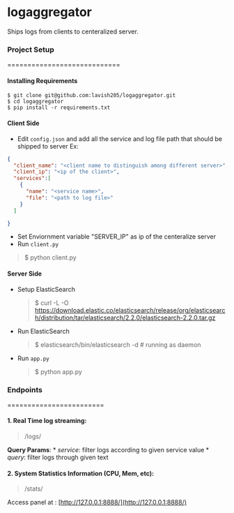 # logaggregator
Ships logs from clients to centeralized server.

### Project Setup
============================
#### Installing Requirements
```shell
$ git clone git@github.com:lavish205/logaggregator.git
$ cd logaggregator
$ pip install -r requirements.txt
```
#### Client Side
* Edit `config.json` and add all the service and log file path that should be shipped to server
Ex:
```json
{
  "client_name": "<client name to distinguish among different server>",
  "client_ip": "<ip of the client>",
  "services":[
    {
      "name": "<service name>",
      "file": "<path to log file>"
    }
  ]

}
```
* Set Enviornment variable "SERVER_IP" as ip of the centeralize server
* Run `client.py`
> $ python client.py

#### Server Side
* Setup ElasticSearch

  > $ curl -L -O https://download.elastic.co/elasticsearch/release/org/elasticsearch/distribution/tar/elasticsearch/2.2.0/elasticsearch-2.2.0.tar.gz

* Run ElasticSearch

  > $ elasticsearch/bin/elasticsearch -d # running as daemon

* Run `app.py`

  > $ python app.py

### Endpoints
========================
#### 1. Real Time log streaming:
  > /logs/

  **Query Params**:
    * _service_: filter logs according to given service value
    * _query_: filter logs through given text

#### 2. System Statistics Information (CPU, Mem, etc):
  > /stats/


Access panel at : [http://127.0.0.1:8888/](http://127.0.0.1:8888/)
